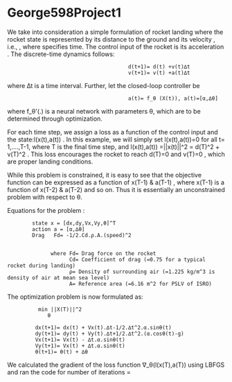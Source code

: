 # George598Project1

We take into consideration a simple formulation of rocket landing where the rocket state  is represented by its distance to the ground  and its velocity , i.e., 
, where  specifies time. The control input of the rocket is its acceleration . The discrete-time dynamics follows:
                                           
                                           d(t+1)= d(t) +v(t)∆t
                                           v(t+1)= v(t) +a(t)∆t

 
where ∆t is a time interval. Further, let the closed-loop controller be

                                           a(t)= f_θ (X(t)), a(t)=[α,∆θ]
                                                                   

where f_θ'(.) is a neural network with parameters θ, which are to be determined through optimization.

For each time step, we assign a loss as a function of the control input and the state:l(x(t),a(t)) . In this example, we will simply set l(x(t),a(t))=0 for all t= 1,....,T-1, where T  is the final time step, and l(x(t),a(t)) =||x(t)||^2 = d(T)^2 + v(T)^2
. This loss encourages the rocket to reach d(T)=0 and v(T)=0 , which are proper landing conditions.



                          
 
While this problem is constrained, it is easy to see that the objective function can be expressed as a function of x(T-1) & a(T-1) , where x(T-1) is a function of x(T-2) & a(T-2) and so on. Thus it is essentially an unconstrained problem with respect to θ.

Equations for the problem :


            state x = [dx,dy,Vx,Vy,θ]^T
            action a = [α,∆θ]
            Drag   Fd= -1/2.Cd.ρ.A.(speed)^2
   
   
                  where Fd= Drag force on the rocket
                        Cd= Coefficient of drag (=0.75 for a typical rocket during landing)
                        ρ= Density of surrounding air (=1.225 kg/m^3 is density of air at mean sea level)
                        A= Reference area (=6.16 m^2 for PSLV of ISRO)
                        
 The optimization problem is now formulated as: 
        
        
              min ||X(T)||^2
 	             θ
   
             dx(t+1)= dx(t) + Vx(t).∆t-1/2.∆t^2.α.sinθ(t)
             dy(t+1)= dy(t) + Vy(t).∆t+1/2.∆t^2.(α.cosθ(t)-g)
             Vx(t+1)= Vx(t) - ∆t.α.sinθ(t)
             Vy(t+1)= Vx(t) + ∆t.α.sinθ(t)
             θ(t+1)= θ(t) + ∆θ
             

We calculated the gradient of the loss function ∇_θ(l(x(T),a(T)) using LBFGS and ran the code for number of iterations = 


